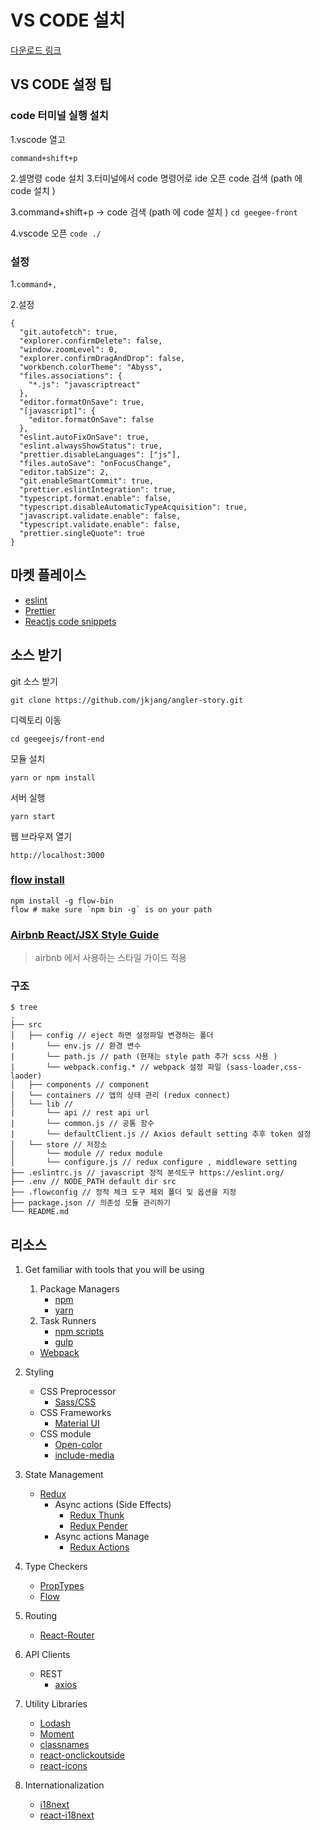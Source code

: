 # VS CODE 설치

[다운로드 링크](https://code.visualstudio.com/)

## VS CODE 설정 팁

### code 터미널 실행 설치

1.vscode 열고

`command+shift+p`

2.셀명령 code 설치 3.터미널에서 code 명령어로 ide 오픈
code 검색 (path 에 code 설치 )

3.command+shift+p -> code 검색 (path 에 code 설치 ) `cd geegee-front`

4.vscode 오픈 `code ./`

### 설정

1.`command+,`

2.설정

```
{
  "git.autofetch": true,
  "explorer.confirmDelete": false,
  "window.zoomLevel": 0,
  "explorer.confirmDragAndDrop": false,
  "workbench.colorTheme": "Abyss",
  "files.associations": {
    "*.js": "javascriptreact"
  },
  "editor.formatOnSave": true,
  "[javascript]": {
    "editor.formatOnSave": false
  },
  "eslint.autoFixOnSave": true,
  "eslint.alwaysShowStatus": true,
  "prettier.disableLanguages": ["js"],
  "files.autoSave": "onFocusChange",
  "editor.tabSize": 2,
  "git.enableSmartCommit": true,
  "prettier.eslintIntegration": true,
  "typescript.format.enable": false,
  "typescript.disableAutomaticTypeAcquisition": true,
  "javascript.validate.enable": false,
  "typescript.validate.enable": false,
  "prettier.singleQuote": true
}
```

## 마켓 플레이스

- [eslint](https://marketplace.visualstudio.com/items?itemName=dbaeumer.vscode-eslint)
- [Prettier](https://marketplace.visualstudio.com/items?itemName=esbenp.prettier-vscode)
- [Reactjs code snippets](https://marketplace.visualstudio.com/items?itemName=xabikos.ReactSnippets)

## 소스 받기

git 소스 받기

`git clone https://github.com/jkjang/angler-story.git`

디렉토리 이동

`cd geegeejs/front-end`

모듈 설치

`yarn or npm install`

서버 실행

`yarn start`

웹 브라우져 열기

`http://localhost:3000`

### [flow install](https://flow.org/en/)

```
npm install -g flow-bin
flow # make sure `npm bin -g` is on your path
```

### [Airbnb React/JSX Style Guide](https://github.com/airbnb/javascript/tree/master/react)

> airbnb 에서 사용하는 스타일 가이드 적용

### 구조

```
$ tree
.
├── src
│   ├── config // eject 하면 설정파일 변경하는 폴더
|       └── env.js // 환경 변수
|       └── path.js // path (현재는 style path 추가 scss 사용 )
|       └── webpack.config.* // webpack 설정 파일 (sass-loader,css-laoder)
│   ├── components // component
│   └── containers // 앱의 상태 관리 (redux connect)
│   └── lib //
|       └── api // rest api url
|       └── common.js // 공통 함수
|       └── defaultClient.js // Axios default setting 추후 token 설정
│   └── store // 저장소
│       └── module // redux module
│       └── configure.js // redux configure , middleware setting
├── .eslintrc.js // javascript 정적 분석도구 https://eslint.org/
├── .env // NODE_PATH default dir src
├── .flowconfig // 정적 체크 도구 제외 폴더 및 옵션을 지정
├── package.json // 의존성 모듈 관리하기
└── README.md
```

## 리소스

1.  Get familiar with tools that you will be using

    1.  Package Managers
        - [npm](https://www.npmjs.com/)
        - [yarn](https://yarnpkg.com/lang/en/)
    2.  Task Runners
        - [npm scripts](https://docs.npmjs.com/misc/scripts)
        - [gulp](https://gulpjs.com/)

    - [Webpack](https://webpack.js.org/)

2.  Styling

    - CSS Preprocessor
      - [Sass/CSS](https://sass-lang.com/)
    - CSS Frameworks
      - [Material UI](https://material-ui.com/)
    - CSS module
      - [Open-color](https://yeun.github.io/open-color/)
      - [include-media](https://include-media.com/)

3.  State Management

    - [Redux](https://redux.js.org/)
      - Async actions (Side Effects)
        - [Redux Thunk](https://github.com/reduxjs/redux-thunk)
        - [Redux Pender](https://github.com/velopert/redux-pender)
      - Async actions Manage
        - [Redux Actions](https://github.com/redux-utilities/redux-actions)

4.  Type Checkers

    - [PropTypes](https://reactjs.org/docs/typechecking-with-proptypes.html)
    - [Flow](https://flow.org/en/)

5.  Routing

    - [React-Router](https://reacttraining.com/react-router/)

6.  API Clients

    - REST
      - [axios](https://github.com/axios/axios)

7.  Utility Libraries

    - [Lodash](https://lodash.com/)
    - [Moment](https://momentjs.com/)
    - [classnames](https://github.com/JedWatson/classnames)
    - [react-onclickoutside](https://github.com/Pomax/react-onclickoutside)
    - [react-icons](https://www.npmjs.com/package/react-icons)

8.  Internationalization
    - [i18next](https://github.com/i18next/i18next)
    - [react-i18next](https://github.com/i18next/react-i18next)
